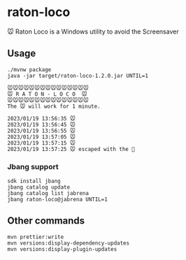 # raton-loco
🐭 Raton Loco is a Windows utility to avoid the Screensaver

## Usage

```
./mvnw package
java -jar target/raton-loco-1.2.0.jar UNTIL=1

🐭🐭🐭🐭🐭🐭🐭🐭🐭🐭🐭🐭🐭🐭🐭
🐭 R A T O N - L O C O  🐭
🐭🐭🐭🐭🐭🐭🐭🐭🐭🐭🐭🐭🐭🐭🐭
The 🐭 will work for 1 minute.

2023/01/19 13:56:35 🐭
2023/01/19 13:56:45 🐭
2023/01/19 13:56:55 🐭
2023/01/19 13:57:05 🐭
2023/01/19 13:57:15 🐭
2023/01/19 13:57:25 🐭 escaped with the 🧀
```

### Jbang support

```
sdk install jbang
jbang catalog update
jbang catalog list jabrena
jbang raton-loco@jabrena UNTIL=1
```

## Other commands

```
mvn prettier:write
mvn versions:display-dependency-updates
mvn versions:display-plugin-updates
```
